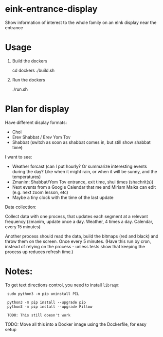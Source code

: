 # eink-entrance-display
Show information of interest to the whole family on an eInk display near the entrance

# Usage

1. Build the dockers

     cd dockers
     ./build.sh

2. Run the dockers

     ./run.sh

# Plan for display

Have different display formats:

- Chol
- Erev Shabbat / Erev Yom Tov
- Shabbat (switch as soon as shabbat comes in, but still show shabbat time)

I want to see:

- Weather forcast (can I put hourly? Or summarize interesting events during the day? Like when it might rain, or when it will be sunny, and the temperatures)
- Zmanim: Shabbat/Yom Tov entrance, exit time, shul times (shachrit(s))
- Next events from a Google Calendar that me and Miriam Malka can edit (e.g. next zoom lesson, etc)
- Maybe a tiny clock with the time of the last update

Data collection:

Collect data with one process, that updates each segment at a relevant frequency (zmanim, update once a day. Weather, 4 times a day. Calendar, every 15 minutes)

Another process should read the data, build the bitmaps (red and black) and throw them on the screen. Once every 5 minutes. (Have this run by cron, instead of relying on the process - unless tests show that keeping the process up reduces refresh time.)


# Notes:

To get text directions control, you need to install `libraqm`:

     sudo python3 -m pip uninstall PIL

     python3 -m pip install --upgrade pip
     python3 -m pip install --upgrade Pillow

     TODO: This still doesn't work

TODO: Move all this into a Docker image using the Dockerfile, for easy setup
